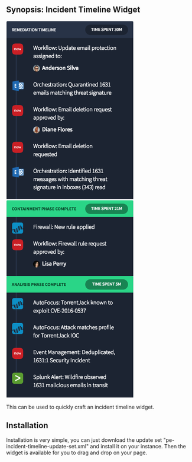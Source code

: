 ## Synopsis: Incident Timeline Widget

![](../../images/pe-incident-timeline-1.png)
![](../../images/pe-incident-timeline-2.png)

This can be used to quickly craft an incident timeline widget.

## Installation

Installation is very simple, you can just download the update set "pe-incident-timeline-update-set.xml" and install it on your instance. Then the widget is available for you to drag and drop on your page.
